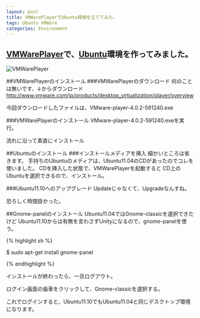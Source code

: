 ```yaml
---
layout: post
title: VMWarePlayerでUbuntu環境を立ててみた。
tags: Ubuntu VMWare
categories: Environment
---
```

[VMWarePlayer](http://www.vmware.com/jp/products/desktop_virtualization/player/overview)で、[Ubuntu](http://www.ubuntulinux.jp/)環境を作ってみました。
-----------------

![VMWarePlayer](http://capture.heartrails.com/300x200/cool?http://www.vmware.com/jp/products/desktop_virtualization/player/overview)


##VMWarePlayerのインストール
###VMWarePlayerのダウンロード
何のことは無いです、↓からダウンロード
http://www.vmware.com/jp/products/desktop_virtualization/player/overview

今回ダウンロードしたファイルは、VMware-player-4.0.2-591240.exe

###VMWarePlayerのインストール
VMware-player-4.0.2-591240.exeを実行。

流れに沿って素直にインストール


##Ubuntuのインストール
###インストールメディアを挿入
細かいところは省きます。
手持ちのUbuntuのメディアは、Ubuntu11.04のCDがあったのでコレを使いました。
CDを挿入した状態で、VMWarePlayerを起動すると
CD上のUbuntuを選択できるので、インストール。

###Ubuntu11.10へのアップグレード
Updateじゃなくて、Upgradeなんすね。

恐ろしく時間掛かった。


##Gnome-panelのインストール
Ubuntu11.04ではGnome-classicを選択できたけど
Ubuntu11.10からは有無を言わさずUnityになるので、gnome-panelを使う。

{% highlight sh %}

$ sudo apt-get install gnome-panel

{% endhighlight %}


インストールが終わったら、一旦ログアウト。

ログイン画面の歯車をクリックして、Gnome-classicを選択する。

これでログインすると、Ubuntu11.10でもUbuntu11.04と同じデスクトップ環境になります。